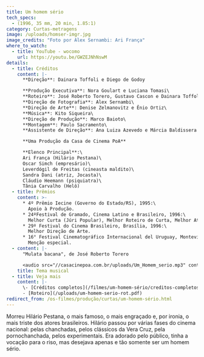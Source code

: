 ```yaml
---
title: Um homem sério
tech_specs:
  - (1996, 35 mm, 20 min, 1.85:1)
category: Curtas-metragens
image: /uploads/homser-imgr.jpg
image_credits: "Foto por Alex Sernambi: Ari França"
where_to_watch:
  - title: YouTube - wocomo
    url: https://youtu.be/GWZEJNhNswM
details:
  - title: Créditos
    content: |-
      **Direção**: Dainara Toffoli e Diego de Godoy

      **Produção Executiva**: Nora Goulart e Luciana Tomasi\
      **Roteiro**: José Roberto Torero, Gustavo Cascon e Dainara Toffoli\
      **Direção de Fotografia**: Alex Sernambi\
      **Direção de Arte**: Denise Zelmanovitz e Ênio Ortiz\
      **Música**: Kito Siqueira\
      **Direção de Produção**: Marco Baioto\
      **Montagem**: Paulo Sacramento\
      **Assistente de Direção**: Ana Luiza Azevedo e Márcia Baldissera

      **Uma Produção da Casa de Cinema PoA**

      **Elenco Principal**:\
      Ari França (Hilário Pestana)\
      Oscar Simch (empresário)\
      Leverdógil de Freitas (cineasta maldito)\
      Sandra Dani (atriz, Jocasta)\
      Cláudio Heemann (psiquiatra)\
      Tânia Carvalho (Helô)
  - title: Prêmios
    content: >-
      * 4º Prêmio Iecine (Governo do Estado/RS), 1995:\
        Apoio à Produção.
      * 24ºFestival de Gramado, Cinema Latino e Brasileiro, 1996:\
        Melhor Curta (Júri Popular), Melhor Roteiro de Curta, Melhor Ator (Ari França). Melhor Curta Gaúcho, Prêmio Especial de Curta Gaúcho (Ari França).
      * 29º Festival do Cinema Brasileiro, Brasília, 1996:\
        Melhor Direção de Arte.
      * 16° Festival Cinematográfico Internacional del Uruguay, Montevideo, 1998:\
        Menção especial.
  - content: |-
      "Mulata bacana", de José Roberto Torero

      <audio src="//casacinepoa.com.br/uploads/Um_Homem_serio.mp3" controls />
    title: Tema musical
  - title: Veja mais
    content: |-
      \- [Créditos completos](/filmes/um-homem-sério/creditos-completos)\
      -﻿ [Roteiro](/uploads/um-homem-serio-rot.pdf)
redirect_from: /os-filmes/produção/curtas/um-homem-sério.html
---
```

Morreu Hilário Pestana, o mais famoso, o mais engraçado e, por ironia, o mais triste dos atores brasileiros. Hilário passou por várias fases do cinema nacional: pelas chanchadas, pelos clássicos da Vera Cruz, pela pornochanchada, pelos experimentais. Era adorado pelo público, tinha a vocação para o riso, mas desejava apenas e tão somente ser um homem sério.
